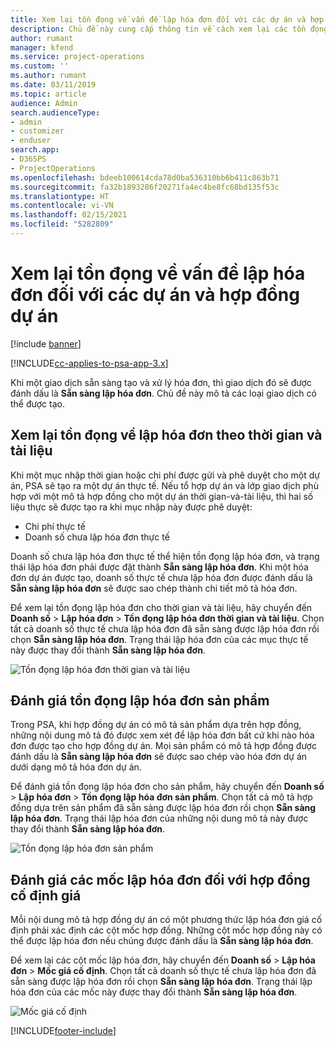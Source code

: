 ```yaml
---
title: Xem lại tồn đọng về vấn đề lập hóa đơn đối với các dự án và hợp đồng dự án
description: Chủ đề này cung cấp thông tin về cách xem lại các tồn đọng về thời gian, chi phí và sản phẩm, cũng như cách đánh dấu các mục này là sẵn sàng để lập hóa đơn.
author: rumant
manager: kfend
ms.service: project-operations
ms.custom: ''
ms.author: rumant
ms.date: 03/11/2019
ms.topic: article
audience: Admin
search.audienceType:
- admin
- customizer
- enduser
search.app:
- D365PS
- ProjectOperations
ms.openlocfilehash: bdeeb100614cda78d0ba536310bb6b411c863b71
ms.sourcegitcommit: fa32b1893286f20271fa4ec4be8fc68bd135f53c
ms.translationtype: HT
ms.contentlocale: vi-VN
ms.lasthandoff: 02/15/2021
ms.locfileid: "5282809"
---
```

# <a name="review-the-invoicing-backlog-on-projects-and-project-contracts"></a>Xem lại tồn đọng về vấn đề lập hóa đơn đối với các dự án và hợp đồng dự án

[!include [banner](../includes/psa-now-project-operations.md)]

[!INCLUDE[cc-applies-to-psa-app-3.x](../includes/cc-applies-to-psa-app-3x.md)]

Khi một giao dịch sẵn sàng tạo và xử lý hóa đơn, thì giao dịch đó sẽ được đánh dấu là **Sẵn sàng lập hóa đơn**. Chủ đề này mô tả các loại giao dịch có thể được tạo.

## <a name="review-the-time-and-material-billing-backlog"></a>Xem lại tồn đọng về lập hóa đơn theo thời gian và tài liệu

Khi một mục nhập thời gian hoặc chi phí được gửi và phê duyệt cho một dự án, PSA sẽ tạo ra một dự án thực tế. Nếu tổ hợp dự án và lớp giao dịch phù hợp với một mô tả hợp đồng cho một dự án thời gian-và-tài liệu, thì hai số liệu thực sẽ được tạo ra khi mục nhập này được phê duyệt:

- Chi phí thực tế 
- Doanh số chưa lập hóa đơn thực tế

Doanh số chưa lập hóa đơn thực tế thể hiện tồn đọng lập hóa đơn, và trạng thái lập hóa đơn phải được đặt thành **Sẵn sàng lập hóa đơn**. Khi một hóa đơn dự án được tạo, doanh số thực tế chưa lập hóa đơn được đánh dấu là **Sẵn sàng lập hóa đơn** sẽ được sao chép thành chi tiết mô tả hóa đơn.

Để xem lại tồn đọng lập hóa đơn cho thời gian và tài liệu, hãy chuyển đến **Doanh số** \> **Lập hóa đơn** \> **Tồn đọng lập hóa đơn thời gian và tài liệu**. Chọn tất cả doanh số thực tế chưa lập hóa đơn đã sẵn sàng được lập hóa đơn rồi chọn **Sẵn sàng lập hóa đơn**. Trạng thái lập hóa đơn của các mục thực tế này được thay đổi thành **Sẵn sàng lập hóa đơn**.

![Tồn đọng lập hóa đơn thời gian và tài liệu](media/TMBacklog.png)

## <a name="review-the-product-billing-backlog"></a>Đánh giá tồn đọng lập hóa đơn sản phẩm

Trong PSA, khi hợp đồng dự án có mô tả sản phẩm dựa trên hợp đồng, những nội dung mô tả đó được xem xét để lập hóa đơn bất cứ khi nào hóa đơn được tạo cho hợp đồng dự án. Mọi sản phẩm có mô tả hợp đồng được đánh dấu là **Sẵn sàng lập hóa đơn** sẽ được sao chép vào hóa đơn dự án dưới dạng mô tả hóa đơn dự án.

Để đánh giá tồn đọng lập hóa đơn cho sản phẩm, hãy chuyển đến **Doanh số** \> **Lập hóa đơn** \> **Tồn đọng lập hóa đơn sản phẩm**. Chọn tất cả mô tả hợp đồng dựa trên sản phẩm đã sẵn sàng được lập hóa đơn rồi chọn **Sẵn sàng lập hóa đơn**. Trạng thái lập hóa đơn của những nội dung mô tả này được thay đổi thành **Sẵn sàng lập hóa đơn**.

![Tồn đọng lập hóa đơn sản phẩm](media/ProductBacklog.png)

## <a name="review-billing-milestones-on-fixed-price-contracts"></a>Đánh giá các mốc lập hóa đơn đối với hợp đồng cố định giá

Mỗi nội dung mô tả hợp đồng dự án có một phương thức lập hóa đơn giá cố định phải xác định các cột mốc hợp đồng. Những cột mốc hợp đồng này có thể được lập hóa đơn nếu chúng được đánh dấu là **Sẵn sàng lập hóa đơn**. 

Để xem lại các cột mốc lập hóa đơn, hãy chuyển đến **Doanh số** \> **Lập hóa đơn** \> **Mốc giá cố định**. Chọn tất cả doanh số thực tế chưa lập hóa đơn đã sẵn sàng được lập hóa đơn rồi chọn **Sẵn sàng lập hóa đơn**. Trạng thái lập hóa đơn của các mốc này được thay đổi thành **Sẵn sàng lập hóa đơn**.

![Mốc giá cố định](media/FPBacklog.png)


[!INCLUDE[footer-include](../includes/footer-banner.md)]